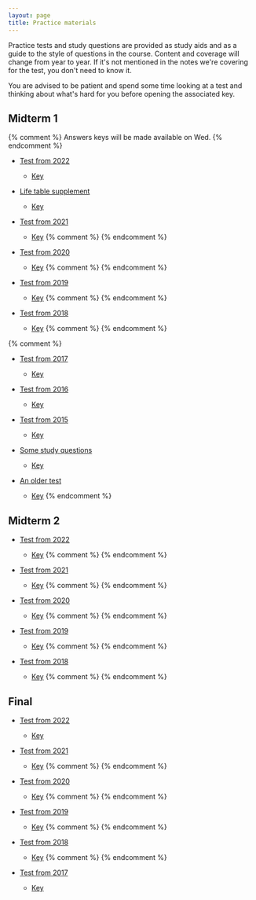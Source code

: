 ```yaml
---
layout: page
title: Practice materials
---
```


Practice tests and study questions are provided as study aids and as a guide to the style of questions in the course. Content and coverage will change from year to year. If it's not mentioned in the notes we're covering for the test, you don't need to know it.

You are advised to be patient and spend some time looking at a test and thinking about what's hard for you before opening the associated key.

## Midterm 1 ## 

{% comment %} 
Answers keys will be made available on Wed.
{% endcomment %} 

* [Test from 2022](materials/2022/midterm1.1.test.pdf)
    * [Key](materials/2022/midterm1.1.key.pdf)

* [Life table supplement](materials/life.test.pdf)
    * [Key](materials/life.key.pdf)

* [Test from 2021](materials/2021/midterm1.test.pdf)
    * [Key](materials/2021/midterm1.key.pdf)
{% comment %} 
{% endcomment %} 

* [Test from 2020](materials/2020/midterm1.1.test.pdf)
    * [Key](materials/2020/midterm1.1.key.pdf)
{% comment %} 
{% endcomment %} 

* [Test from 2019](materials/2019/midterm1.1.test.pdf)
    * [Key](materials/2019/midterm1.1.key.pdf)
{% comment %} 
{% endcomment %} 

* [Test from 2018](materials/2018/midterm1.1.test.pdf)
    * [Key](materials/2018/midterm1.1.key.pdf)
{% comment %} 
{% endcomment %} 

{% comment %} 
* [Test from 2017](materials/2017/midterm1.1.test.pdf)
    * [Key](materials/2017/midterm1.1.key.pdf)

* [Test from 2016](materials/2016/midterm1.1.test.pdf)
    * [Key](materials/2016/midterm1.1.key.pdf)

* [Test from 2015](http://lalashan.mcmaster.ca/3SS/midterm1.1.test.pdf)
  * [Key](http://lalashan.mcmaster.ca/3SS/midterm1.1.key.pdf)

* [Some study questions](http://lalashan.mcmaster.ca/3SS/2014/midterm1sq.test.pdf)
  * [Key](http://lalashan.mcmaster.ca/3SS/2014/midterm1sq.key.pdf)

* [An older test](http://lalashan.mcmaster.ca/3SS/2015/midterm13.test.pdf)
  * [Key](http://lalashan.mcmaster.ca/3SS/2015/midterm13.key.pdf)
{% endcomment %} 

## Midterm 2 ## 

* [Test from 2022](materials/2022/midterm2.1.test.pdf) 
    * [Key](materials/2022/midterm2.1.key.pdf)
{% comment %}
{% endcomment %} 

* [Test from 2021](materials/2021/midterm2.test.pdf) 
    * [Key](materials/2021/midterm2.key.pdf)
{% comment %}
{% endcomment %} 

* [Test from 2020](materials/2020/midterm2.1.test.pdf) 
    * [Key](materials/2020/midterm2.1.key.pdf)
{% comment %}
{% endcomment %} 

* [Test from 2019](materials/2019/midterm2.2.test.pdf) 
    * [Key](materials/2019/midterm2.2.key.pdf)
{% comment %}
{% endcomment %} 

* [Test from 2018](materials/2018/midterm2.3.test.pdf) 
    * [Key](materials/2018/midterm2.3.key.pdf)
{% comment %}
{% endcomment %} 

## Final ## 

* [Test from 2022](materials/2022/final.test.pdf)
	* [Key](materials/2022/final.key.pdf)

* [Test from 2021](materials/2021/final.test.pdf)
	* [Key](materials/2021/final.key.pdf)
{% comment %}
{% endcomment %} 

* [Test from 2020](materials/2020/final.test.pdf)
	* [Key](materials/2020/final.key.pdf)
{% comment %}
{% endcomment %} 
* [Test from 2019](materials/2019/final.1.test.pdf)
	* [Key](materials/2019/final.1.key.pdf)
{% comment %}
{% endcomment %} 
* [Test from 2018](materials/2018/final.1.test.pdf)
	* [Key](materials/2018/final.1.key.pdf)
{% comment %}
{% endcomment %} 
* [Test from 2017](materials/2017/final.1.test.pdf)
	* [Key](materials/2017/final.1.key.pdf)
